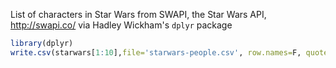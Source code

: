 List of characters in Star Wars from SWAPI, the Star Wars API, http://swapi.co/ via Hadley Wickham's `dplyr` package

```r
library(dplyr)
write.csv(starwars[1:10],file='starwars-people.csv', row.names=F, quote=F)
```
